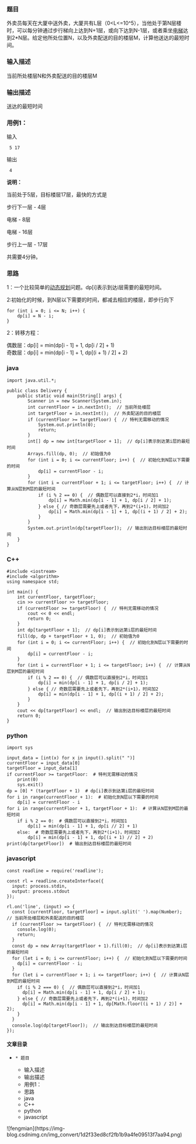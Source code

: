 ### 题目

外卖员每天在大厦中送外卖，大厦共有L层（0<L<=10^5），当他处于第N层楼时，可以每分钟通过步行梯向上达到N+1层，或向下达到N-1层，或者乘坐[电梯](https://so.csdn.net/so/search?q=%E7%94%B5%E6%A2%AF&spm=1001.2101.3001.7020)达到2*N层。给定他所处位置N，以及外卖配送的目的楼层M，计算他送达的最短时间。

### 输入描述

当前所处楼层N和外卖配送的目的楼层M

### 输出描述

送达的最短时间

### 用例1：

输入

    
    
     5 17
    

输出

    
    
     4
    

**说明：**

当前处于5层，目标楼层17层，最快的方式是

步行下一层 - 4层

电梯 - 8层

电梯 - 16层

步行上一层 - 17层

共需要4分钟。

### 思路

1：一个比较简单的[动态规划](https://so.csdn.net/so/search?q=%E5%8A%A8%E6%80%81%E8%A7%84%E5%88%92&spm=1001.2101.3001.7020)问题。dp[i]表示到达i层需要的最短时间。

2:初始化的时候，到N层以下需要的时间，都减去相应的楼层，即步行向下

    
    
    for (int i = 0; i <= N; i++) {  
        dp[i] = N - i;
    }
    

2：转移方程：

偶数层：dp[i] = min(dp[i - 1] + 1, dp[i / 2] + 1)  
奇数层：dp[i] = min(dp[i - 1] + 1, dp[(i + 1) / 2] + 2)

### java

    
    
    import java.util.*;
    
    public class Delivery {
        public static void main(String[] args) {
            Scanner in = new Scanner(System.in);
            int currentFloor = in.nextInt();  // 当前所处楼层
            int targetFloor = in.nextInt();  // 外卖配送的目的楼层
            if (currentFloor >= targetFloor) {  // 特判无需移动的情况
                System.out.println(0);
                return;
            }
            int[] dp = new int[targetFloor + 1];  // dp[i]表示到达第i层的最短时间
            Arrays.fill(dp, 0);  // 初始值为0
            for (int i = 0; i <= currentFloor; i++) {  // 初始化到N层以下需要的时间
                dp[i] = currentFloor - i;
            }
            for (int i = currentFloor + 1; i <= targetFloor; i++) {  // 计算从N层到M层的最短时间
                if (i % 2 == 0) {  // 偶数层可以直接到2*i，时间加1
                    dp[i] = Math.min(dp[i - 1] + 1, dp[i / 2] + 1);
                } else { // 奇数层需要先上或者先下，再到2*(i+1)，时间加2
                    dp[i] = Math.min(dp[i - 1] + 1, dp[(i + 1) / 2] + 2);
                }
            }
            System.out.println(dp[targetFloor]);  // 输出到达目标楼层的最短时间
        }
    }
    
          
    

### C++

    
    
    #include <iostream>
    #include <algorithm>
    using namespace std;
    
    int main() {
        int currentFloor, targetFloor;
        cin >> currentFloor >> targetFloor;
        if (currentFloor >= targetFloor) {  // 特判无需移动的情况
            cout << 0 << endl;
            return 0;
        }
        int dp[targetFloor + 1];  // dp[i]表示到达第i层的最短时间
        fill(dp, dp + targetFloor + 1, 0);  // 初始值为0
        for (int i = 0; i <= currentFloor; i++) {  // 初始化到N层以下需要的时间
            dp[i] = currentFloor - i;
        }
        for (int i = currentFloor + 1; i <= targetFloor; i++) {  // 计算从N层到M层的最短时间
            if (i % 2 == 0) {  // 偶数层可以直接到2*i，时间加1
                dp[i] = min(dp[i - 1] + 1, dp[i / 2] + 1);
            } else { // 奇数层需要先上或者先下，再到2*(i+1)，时间加2
                dp[i] = min(dp[i - 1] + 1, dp[(i + 1) / 2] + 2);
            }
        }
        cout << dp[targetFloor] << endl;  // 输出到达目标楼层的最短时间
        return 0;
    }
    
    

### python

    
    
    import sys
    
    input_data = [int(x) for x in input().split(" ")]
    currentFloor = input_data[0]
    targetFloor = input_data[1]
    if currentFloor >= targetFloor:  # 特判无需移动的情况
        print(0)
        sys.exit()
    dp = [0] * (targetFloor + 1)  # dp[i]表示到达第i层的最短时间
    for i in range(currentFloor + 1):  # 初始化到N层以下需要的时间
        dp[i] = currentFloor - i
    for i in range(currentFloor + 1, targetFloor + 1):  # 计算从N层到M层的最短时间
        if i % 2 == 0:  # 偶数层可以直接到2*i，时间加1
            dp[i] = min(dp[i - 1] + 1, dp[i // 2] + 1)
        else:  # 奇数层需要先上或者先下，再到2*(i+1)，时间加2
            dp[i] = min(dp[i - 1] + 1, dp[(i + 1) // 2] + 2)
    print(dp[targetFloor])  # 输出到达目标楼层的最短时间
    
    
    
    

### javascript

    
    
    const readline = require('readline');
    
    const rl = readline.createInterface({
      input: process.stdin,
      output: process.stdout
    });
    
    rl.on('line', (input) => {
      const [currentFloor, targetFloor] = input.split(' ').map(Number);  // 当前所处楼层和外卖配送的目的楼层
      if (currentFloor >= targetFloor) {  // 特判无需移动的情况
        console.log(0);
        return;
      }
      const dp = new Array(targetFloor + 1).fill(0);  // dp[i]表示到达第i层的最短时间
      for (let i = 0; i <= currentFloor; i++) {  // 初始化到N层以下需要的时间
        dp[i] = currentFloor - i;
      }
      for (let i = currentFloor + 1; i <= targetFloor; i++) {  // 计算从N层到M层的最短时间
        if (i % 2 === 0) {  // 偶数层可以直接到2*i，时间加1
          dp[i] = Math.min(dp[i - 1] + 1, dp[i / 2] + 1);
        } else { // 奇数层需要先上或者先下，再到2*(i+1)，时间加2
          dp[i] = Math.min(dp[i - 1] + 1, dp[Math.floor((i + 1) / 2)] + 2);
        }
      }
      console.log(dp[targetFloor]);  // 输出到达目标楼层的最短时间
    });
    

#### 文章目录

  *     * 题目
    * 输入描述
    * 输出描述
    * 用例1：
    * 思路
    * java
    * C++
    * python
    * javascript

![fengmian](https://img-
blog.csdnimg.cn/img_convert/1d2f33ed8cf2fb1b9a4fe09513f7aa94.png)


